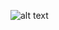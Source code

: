 


![alt text](https://raw.githubusercontent.com/rodrigograca31/rodrigograca31/master/matrix.svg)
<!---
xtnaXuka/xtnaXuka is a ✨ special ✨ repository because its `README.md` (this file) appears on your GitHub profile.
You can click the Preview link to take a look at your changes.
--->

